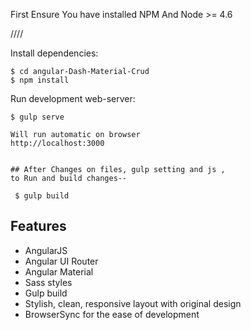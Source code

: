 First Ensure You have installed NPM And Node >= 4.6

//// 

Install dependencies:

    $ cd angular-Dash-Material-Crud
    $ npm install
    
Run development web-server:

    $ gulp serve

    Will run automatic on browser
    http://localhost:3000


    ## After Changes on files, gulp setting and js ,
    to Run and build changes--
    
     $ gulp build


## Features

* AngularJS
* Angular UI Router
* Angular Material
* Sass styles
* Gulp build
* Stylish, clean, responsive layout with original design
* BrowserSync for the ease of development

